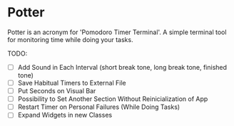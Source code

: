 # Potter
Potter is an acronym for 'Pomodoro Timer Terminal'. A simple terminal tool for monitoring time while doing your tasks.

TODO:

- [ ] Add Sound in Each Interval (short break tone, long break tone, finished tone)
- [ ] Save Habitual Timers to External File
- [ ] Put Seconds on Visual Bar
- [ ] Possibility to Set Another Section Without Reinicialization of App
- [ ] Restart Timer on Personal Failures (While Doing Tasks)
- [ ] Expand Widgets in new Classes
